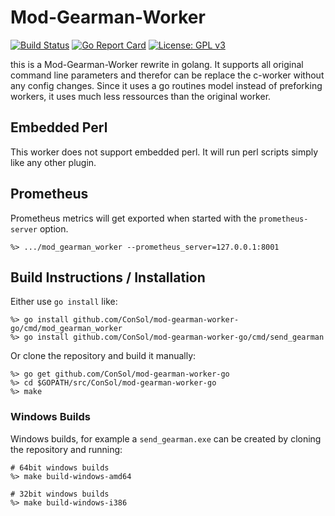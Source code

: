# Mod-Gearman-Worker

[![Build Status](https://travis-ci.org/ConSol/mod-gearman-worker-go.svg?branch=master)](https://travis-ci.org/ConSol/mod-gearman-worker-go)
[![Go Report Card](https://goreportcard.com/badge/github.com/ConSol/mod-gearman-worker-go)](https://goreportcard.com/report/github.com/ConSol/mod-gearman-worker-go)
[![License: GPL v3](https://img.shields.io/badge/License-GPL%20v3-blue.svg)](http://www.gnu.org/licenses/gpl-3.0)

this is a Mod-Gearman-Worker rewrite in golang. It supports all original
command line parameters and therefor can be replace the c-worker without any
config changes.
Since it uses a go routines model instead of preforking workers, it uses much
less ressources than the original worker.


## Embedded Perl

This worker does not support embedded perl. It will run perl scripts simply
like any other plugin.

## Prometheus

Prometheus metrics will get exported when started with the `prometheus-server` option.

    %> .../mod_gearman_worker --prometheus_server=127.0.0.1:8001


## Build Instructions / Installation

Either use `go install` like:

    %> go install github.com/ConSol/mod-gearman-worker-go/cmd/mod_gearman_worker
    %> go install github.com/ConSol/mod-gearman-worker-go/cmd/send_gearman

Or clone the repository and build it manually:

    %> go get github.com/ConSol/mod-gearman-worker-go
    %> cd $GOPATH/src/ConSol/mod-gearman-worker-go
    %> make

### Windows Builds

Windows builds, for example a `send_gearman.exe` can be created by cloning the
repository and running:

    # 64bit windows builds
    %> make build-windows-amd64

    # 32bit windows builds
    %> make build-windows-i386
